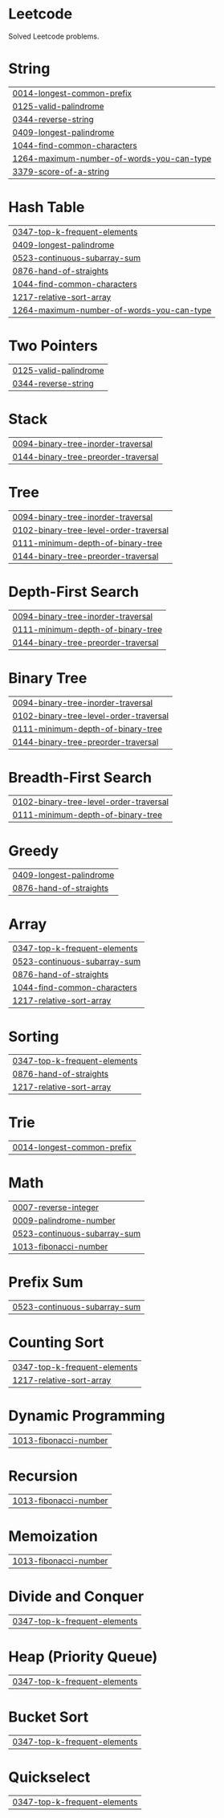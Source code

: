 # Leetcode
Solved Leetcode problems.


# String
|  |
| ------- |
| [0014-longest-common-prefix](https://github.com/Vedantkulkarni21/Leetcode/tree/master/0014-longest-common-prefix) |
| [0125-valid-palindrome](https://github.com/Vedantkulkarni21/Leetcode/tree/master/0125-valid-palindrome) |
| [0344-reverse-string](https://github.com/Vedantkulkarni21/Leetcode/tree/master/0344-reverse-string) |
| [0409-longest-palindrome](https://github.com/Vedantkulkarni21/Leetcode/tree/master/0409-longest-palindrome) |
| [1044-find-common-characters](https://github.com/Vedantkulkarni21/Leetcode/tree/master/1044-find-common-characters) |
| [1264-maximum-number-of-words-you-can-type](https://github.com/Vedantkulkarni21/Leetcode/tree/master/1264-maximum-number-of-words-you-can-type) |
| [3379-score-of-a-string](https://github.com/Vedantkulkarni21/Leetcode/tree/master/3379-score-of-a-string) |
# Hash Table
|  |
| ------- |
| [0347-top-k-frequent-elements](https://github.com/Vedantkulkarni21/Leetcode/tree/master/0347-top-k-frequent-elements) |
| [0409-longest-palindrome](https://github.com/Vedantkulkarni21/Leetcode/tree/master/0409-longest-palindrome) |
| [0523-continuous-subarray-sum](https://github.com/Vedantkulkarni21/Leetcode/tree/master/0523-continuous-subarray-sum) |
| [0876-hand-of-straights](https://github.com/Vedantkulkarni21/Leetcode/tree/master/0876-hand-of-straights) |
| [1044-find-common-characters](https://github.com/Vedantkulkarni21/Leetcode/tree/master/1044-find-common-characters) |
| [1217-relative-sort-array](https://github.com/Vedantkulkarni21/Leetcode/tree/master/1217-relative-sort-array) |
| [1264-maximum-number-of-words-you-can-type](https://github.com/Vedantkulkarni21/Leetcode/tree/master/1264-maximum-number-of-words-you-can-type) |
# Two Pointers
|  |
| ------- |
| [0125-valid-palindrome](https://github.com/Vedantkulkarni21/Leetcode/tree/master/0125-valid-palindrome) |
| [0344-reverse-string](https://github.com/Vedantkulkarni21/Leetcode/tree/master/0344-reverse-string) |
# Stack
|  |
| ------- |
| [0094-binary-tree-inorder-traversal](https://github.com/Vedantkulkarni21/Leetcode/tree/master/0094-binary-tree-inorder-traversal) |
| [0144-binary-tree-preorder-traversal](https://github.com/Vedantkulkarni21/Leetcode/tree/master/0144-binary-tree-preorder-traversal) |
# Tree
|  |
| ------- |
| [0094-binary-tree-inorder-traversal](https://github.com/Vedantkulkarni21/Leetcode/tree/master/0094-binary-tree-inorder-traversal) |
| [0102-binary-tree-level-order-traversal](https://github.com/Vedantkulkarni21/Leetcode/tree/master/0102-binary-tree-level-order-traversal) |
| [0111-minimum-depth-of-binary-tree](https://github.com/Vedantkulkarni21/Leetcode/tree/master/0111-minimum-depth-of-binary-tree) |
| [0144-binary-tree-preorder-traversal](https://github.com/Vedantkulkarni21/Leetcode/tree/master/0144-binary-tree-preorder-traversal) |
# Depth-First Search
|  |
| ------- |
| [0094-binary-tree-inorder-traversal](https://github.com/Vedantkulkarni21/Leetcode/tree/master/0094-binary-tree-inorder-traversal) |
| [0111-minimum-depth-of-binary-tree](https://github.com/Vedantkulkarni21/Leetcode/tree/master/0111-minimum-depth-of-binary-tree) |
| [0144-binary-tree-preorder-traversal](https://github.com/Vedantkulkarni21/Leetcode/tree/master/0144-binary-tree-preorder-traversal) |
# Binary Tree
|  |
| ------- |
| [0094-binary-tree-inorder-traversal](https://github.com/Vedantkulkarni21/Leetcode/tree/master/0094-binary-tree-inorder-traversal) |
| [0102-binary-tree-level-order-traversal](https://github.com/Vedantkulkarni21/Leetcode/tree/master/0102-binary-tree-level-order-traversal) |
| [0111-minimum-depth-of-binary-tree](https://github.com/Vedantkulkarni21/Leetcode/tree/master/0111-minimum-depth-of-binary-tree) |
| [0144-binary-tree-preorder-traversal](https://github.com/Vedantkulkarni21/Leetcode/tree/master/0144-binary-tree-preorder-traversal) |
# Breadth-First Search
|  |
| ------- |
| [0102-binary-tree-level-order-traversal](https://github.com/Vedantkulkarni21/Leetcode/tree/master/0102-binary-tree-level-order-traversal) |
| [0111-minimum-depth-of-binary-tree](https://github.com/Vedantkulkarni21/Leetcode/tree/master/0111-minimum-depth-of-binary-tree) |
# Greedy
|  |
| ------- |
| [0409-longest-palindrome](https://github.com/Vedantkulkarni21/Leetcode/tree/master/0409-longest-palindrome) |
| [0876-hand-of-straights](https://github.com/Vedantkulkarni21/Leetcode/tree/master/0876-hand-of-straights) |
# Array
|  |
| ------- |
| [0347-top-k-frequent-elements](https://github.com/Vedantkulkarni21/Leetcode/tree/master/0347-top-k-frequent-elements) |
| [0523-continuous-subarray-sum](https://github.com/Vedantkulkarni21/Leetcode/tree/master/0523-continuous-subarray-sum) |
| [0876-hand-of-straights](https://github.com/Vedantkulkarni21/Leetcode/tree/master/0876-hand-of-straights) |
| [1044-find-common-characters](https://github.com/Vedantkulkarni21/Leetcode/tree/master/1044-find-common-characters) |
| [1217-relative-sort-array](https://github.com/Vedantkulkarni21/Leetcode/tree/master/1217-relative-sort-array) |
# Sorting
|  |
| ------- |
| [0347-top-k-frequent-elements](https://github.com/Vedantkulkarni21/Leetcode/tree/master/0347-top-k-frequent-elements) |
| [0876-hand-of-straights](https://github.com/Vedantkulkarni21/Leetcode/tree/master/0876-hand-of-straights) |
| [1217-relative-sort-array](https://github.com/Vedantkulkarni21/Leetcode/tree/master/1217-relative-sort-array) |
# Trie
|  |
| ------- |
| [0014-longest-common-prefix](https://github.com/Vedantkulkarni21/Leetcode/tree/master/0014-longest-common-prefix) |
# Math
|  |
| ------- |
| [0007-reverse-integer](https://github.com/Vedantkulkarni21/Leetcode/tree/master/0007-reverse-integer) |
| [0009-palindrome-number](https://github.com/Vedantkulkarni21/Leetcode/tree/master/0009-palindrome-number) |
| [0523-continuous-subarray-sum](https://github.com/Vedantkulkarni21/Leetcode/tree/master/0523-continuous-subarray-sum) |
| [1013-fibonacci-number](https://github.com/Vedantkulkarni21/Leetcode/tree/master/1013-fibonacci-number) |
# Prefix Sum
|  |
| ------- |
| [0523-continuous-subarray-sum](https://github.com/Vedantkulkarni21/Leetcode/tree/master/0523-continuous-subarray-sum) |
# Counting Sort
|  |
| ------- |
| [0347-top-k-frequent-elements](https://github.com/Vedantkulkarni21/Leetcode/tree/master/0347-top-k-frequent-elements) |
| [1217-relative-sort-array](https://github.com/Vedantkulkarni21/Leetcode/tree/master/1217-relative-sort-array) |
# Dynamic Programming
|  |
| ------- |
| [1013-fibonacci-number](https://github.com/Vedantkulkarni21/Leetcode/tree/master/1013-fibonacci-number) |
# Recursion
|  |
| ------- |
| [1013-fibonacci-number](https://github.com/Vedantkulkarni21/Leetcode/tree/master/1013-fibonacci-number) |
# Memoization
|  |
| ------- |
| [1013-fibonacci-number](https://github.com/Vedantkulkarni21/Leetcode/tree/master/1013-fibonacci-number) |
# Divide and Conquer
|  |
| ------- |
| [0347-top-k-frequent-elements](https://github.com/Vedantkulkarni21/Leetcode/tree/master/0347-top-k-frequent-elements) |
# Heap (Priority Queue)
|  |
| ------- |
| [0347-top-k-frequent-elements](https://github.com/Vedantkulkarni21/Leetcode/tree/master/0347-top-k-frequent-elements) |
# Bucket Sort
|  |
| ------- |
| [0347-top-k-frequent-elements](https://github.com/Vedantkulkarni21/Leetcode/tree/master/0347-top-k-frequent-elements) |
# Quickselect
|  |
| ------- |
| [0347-top-k-frequent-elements](https://github.com/Vedantkulkarni21/Leetcode/tree/master/0347-top-k-frequent-elements) |
